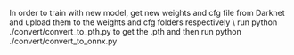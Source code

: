 In order to train with new model, get new weights and cfg file from Darknet and upload them to the weights and cfg folders respectively \\
run python ./convert/convert_to_pth.py to get the .pth and then run python ./convert/convert_to_onnx.py